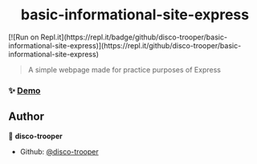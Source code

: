<h1 align="center">basic-informational-site-express</h1>
<p>[![Run on Repl.it](https://repl.it/badge/github/disco-trooper/basic-informational-site-express)](https://repl.it/github/disco-trooper/basic-informational-site-express)
</p>

> A simple webpage made for practice purposes of Express

### ✨ [Demo](https://repl.it/@discocoder/basic-informational-site-express)

## Author

👤 **disco-trooper**

- Github: [@disco-trooper](https://github.com/disco-trooper)
